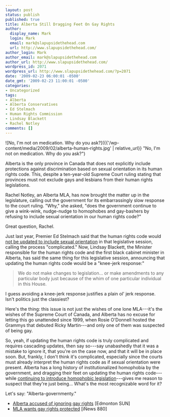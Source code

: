 ```yaml
---
layout: post
status: publish
published: true
title: Alberta Still Dragging Feet On Gay Rights
author:
  display_name: Mark
  login: Mark
  email: mark@slapupsidethehead.com
  url: http://www.slapupsidethehead.com/
author_login: Mark
author_email: mark@slapupsidethehead.com
author_url: http://www.slapupsidethehead.com/
wordpress_id: 2071
wordpress_url: http://www.slapupsidethehead.com/?p=2071
date: '2009-02-23 06:00:01 -0500'
date_gmt: '2009-02-23 11:00:01 -0500'
categories:
- Uncategorized
tags:
- Alberta
- Alberta Conservatives
- Ed Stelmach
- Human Rights Commission
- Lindsay Blackett
- Rachel Notley
comments: []
---
```

![No, I'm not on medication. Why do you ask?]({{'/wp-content/media/2009/02/alberta-human-rights.jpg' | relative_url}} "No, I'm not on medication. Why do you ask?")

Alberta is the only province in Canada that does not explicitly include protections against discrimination based on sexual orientation in its human rights code. This, despite a ten-year-old Supreme Court ruling stating that provinces must not exclude gays and lesbians from their human rights legislations.

Rachel Notley, an Alberta MLA, has now brought the matter up in the legislature, calling out the government for its embarrassingly slow response to the court ruling. "Why," she asked, "does the government continue to give a wink-wink, nudge-nudge to homophobes and gay-bashers by refusing to include sexual orientation in our human rights code?"

Great question, Rachel.

Just last year, Premier Ed Stelmach said that the human rights code would [not be updated to include sexual orientation](http://www.slapupsidethehead.com/2008/04/alberta-human-rights/ "Gee, protecting those gays is complicated.") in that legislative session, calling the process "complicated."  Now, Lindsay Blackett, the Minister responsible for the human rights code and the first black cabinet minister in Alberta, has said the same thing for this legislative session, announcing that updating the human rights code would be a "knee-jerk response:"

> We do not make changes to legislation... or make amendments to any particular body just because of the whim of one particular individual in this House.

I guess avoiding a knee-jerk response justifies a plain ol' jerk response. Isn't politics just the classiest?

Here's the thing: this issue is not just the wishes of one lone MLA---it's the wishes of the Supreme Court of Canada, and Alberta has no excuse for letting this go unattended since 1999, when Rosie O'Donnell hosted the Grammys that debuted Ricky Martin---and only one of them was suspected of being gay.

So, yeah, if updating the human rights code is truly complicated and requires cascading updates, then say so---say unabashedly that it was a mistake to ignore it, that you're on the case now, and that it will be in place soon. But, frankly, I don't think it's complicated, especially since the courts must already interpret the human rights code as if sexual orientation were present. Alberta has a long history of institutionalized homophobia by the government, and dragging their feet on updating the human rights code---while [continuing to introduce homophobic legislation](http://www.slapupsidethehead.com/2006/10/morton-take-a-hint/ "How many times can a bill be introduced?")---gives me reason to suspect that they're just being... What's the most recognizable word for it?

Let's say: "Alberta-governmenty."

- [Alberta accused of ignoring gay rights](http://cnews.canoe.ca/CNEWS/Canada/2009/02/20/8461531-sun.html) [Edmonton SUN]
- [MLA wants gay rights protected](http://www.inews880.com/Channels/Reg/LocalNews/story.aspx?ID=1064778) [iNews 880]
